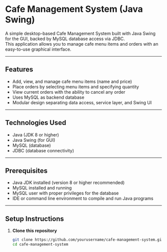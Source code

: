 # Cafe Management System (Java Swing)

A simple desktop-based Cafe Management System built with Java Swing for the GUI, backed by MySQL database access via JDBC.  
This application allows you to manage cafe menu items and orders with an easy-to-use graphical interface.

---

## Features

- Add, view, and manage cafe menu items (name and price)
- Place orders by selecting menu items and specifying quantity
- View current orders with the ability to cancel any order
- Uses MySQL as backend database
- Modular design separating data access, service layer, and Swing UI

---

## Technologies Used

- Java (JDK 8 or higher)
- Java Swing (for GUI)
- MySQL (database)
- JDBC (database connectivity)

---

## Prerequisites

- Java JDK installed (version 8 or higher recommended)
- MySQL installed and running
- MySQL user with proper privileges for the database
- IDE or command line environment to compile and run Java programs

---

## Setup Instructions

1. **Clone this repository**

   ```bash
   git clone https://github.com/yourusername/cafe-management-system.git
   cd cafe-management-system
